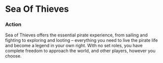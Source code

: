 # Sea Of Thieves

### Action

Sea of Thieves offers the essential pirate experience, from sailing and fighting to exploring and looting – everything you need to live the pirate life and become a legend in your own right. With no set roles, you have complete freedom to approach the world, and other players, however you choose.